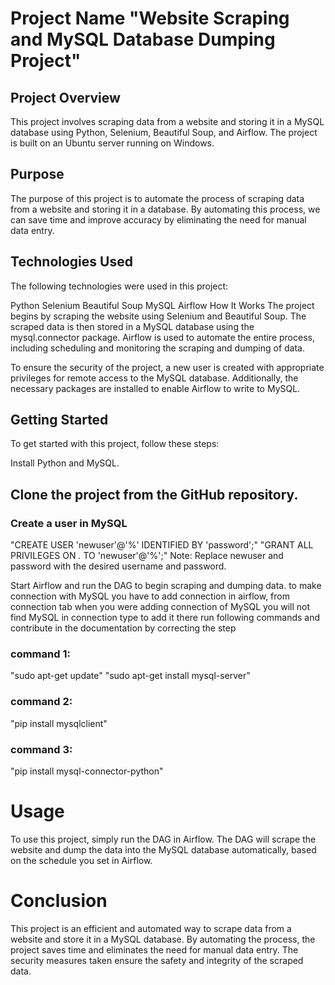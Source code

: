 # Project Name "Website Scraping and MySQL Database Dumping Project"
## Project Overview
This project involves scraping data from a website and storing it in a MySQL database using Python, Selenium, Beautiful Soup, and Airflow. The project is built on an Ubuntu server running on Windows.

## Purpose
The purpose of this project is to automate the process of scraping data from a website and storing it in a database. By automating this process, we can save time and improve accuracy by eliminating the need for manual data entry.

## Technologies Used
The following technologies were used in this project:

Python
Selenium
Beautiful Soup
MySQL
Airflow
How It Works
The project begins by scraping the website using Selenium and Beautiful Soup. The scraped data is then stored in a MySQL database using the mysql.connector package. Airflow is used to automate the entire process, including scheduling and monitoring the scraping and dumping of data.

To ensure the security of the project, a new user is created with appropriate privileges for remote access to the MySQL database. Additionally, the necessary packages are installed to enable Airflow to write to MySQL.

## Getting Started
To get started with this project, follow these steps:

Install Python and MySQL.

## Clone the project from the GitHub repository.
### Create a user in MySQL 
"CREATE USER 'newuser'@'%' IDENTIFIED BY 'password';"
"GRANT ALL PRIVILEGES ON *.* TO 'newuser'@'%';"
Note: Replace newuser and password with the desired username and password.

Start Airflow and run the DAG to begin scraping and dumping data.
to make connection with  MySQL you have to add connection in airflow, from connection tab
when you were adding connection of MySQL you will not find MySQL in connection type to add it there run following commands and contribute in the documentation by correcting the step
### command 1:
"sudo apt-get update"
"sudo apt-get install mysql-server"

### command 2:
"pip install mysqlclient"

### command 3:
"pip install mysql-connector-python"

# Usage
To use this project, simply run the DAG in Airflow. The DAG will scrape the website and dump the data into the MySQL database automatically, based on the schedule you set in Airflow.

# Conclusion
This project is an efficient and automated way to scrape data from a website and store it in a MySQL database. By automating the process, the project saves time and eliminates the need for manual data entry. The security measures taken ensure the safety and integrity of the scraped data.
